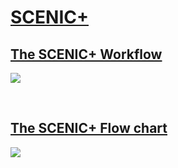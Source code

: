 # [SCENIC+](https://github.com/aertslab/scenicplus)

## [The SCENIC+ Workflow](https://www.nature.com/articles/s41592-023-01938-4)

![](https://media.springernature.com/full/springer-static/image/art%3A10.1038%2Fs41592-023-01938-4/MediaObjects/41592_2023_1938_Fig1_HTML.png)

<br>

## [The SCENIC+ Flow chart](https://scenicplus.readthedocs.io)

![](https://scenicplus.readthedocs.io/en/latest/_images/flow_chart_SCENIC+.png)

<br>
